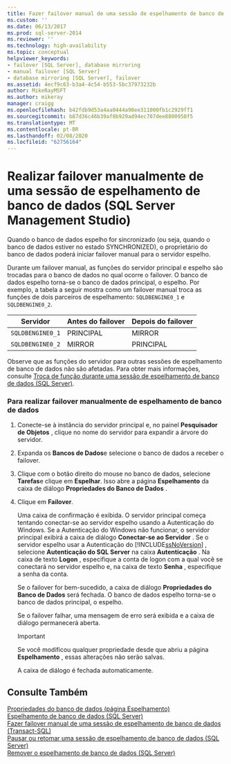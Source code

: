 ```yaml
---
title: Fazer failover manual de uma sessão de espelhamento de banco de dados (SQL Server Management Studio) | Microsoft Docs
ms.custom: ''
ms.date: 06/13/2017
ms.prod: sql-server-2014
ms.reviewer: ''
ms.technology: high-availability
ms.topic: conceptual
helpviewer_keywords:
- failover [SQL Server], database mirroring
- manual failover [SQL Server]
- database mirroring [SQL Server], failover
ms.assetid: 4ecf9c63-b3a4-4c54-b553-5bc37973232b
author: MikeRayMSFT
ms.author: mikeray
manager: craigg
ms.openlocfilehash: b42fdb9d53a4aa0444a98ee311000fb1c2929ff1
ms.sourcegitcommit: b87d36c46b39af8b929ad94ec707dee8800950f5
ms.translationtype: MT
ms.contentlocale: pt-BR
ms.lasthandoff: 02/08/2020
ms.locfileid: "62756164"
---
```

# <a name="manually-fail-over-a-database-mirroring-session-sql-server-management-studio"></a>Realizar failover manualmente de uma sessão de espelhamento de banco de dados (SQL Server Management Studio)
  Quando o banco de dados espelho for sincronizado (ou seja, quando o banco de dados estiver no estado SYNCHRONIZED), o proprietário do banco de dados poderá iniciar failover manual para o servidor espelho.  
  
 Durante um failover manual, as funções do servidor principal e espelho são trocadas para o banco de dados no qual ocorre o failover. O banco de dados espelho torna-se o banco de dados principal, o espelho. Por exemplo, a tabela a seguir mostra como um failover manual troca as funções de dois parceiros de espelhamento: `SQLDBENGINE0_1` e `SQLDBENGINE0_2`.  
  
|Servidor|Antes do failover|Depois do failover|  
|------------|---------------------|--------------------|  
|`SQLDBENGINE0_1`|PRINCIPAL|MIRROR|  
|`SQLDBENGINE0_2`|MIRROR|PRINCIPAL|  
  
 Observe que as funções do servidor para outras sessões de espelhamento de banco de dados não são afetadas. Para obter mais informações, consulte [Troca de função durante uma sessão de espelhamento de banco de dados &#40;SQL Server&#41;](role-switching-during-a-database-mirroring-session-sql-server.md).  
  
### <a name="to-manually-fail-over-database-mirroring"></a>Para realizar failover manualmente de espelhamento de banco de dados  
  
1.  Conecte-se à instância do servidor principal e, no painel **Pesquisador de Objetos** , clique no nome do servidor para expandir a árvore do servidor.  
  
2.  Expanda os **Bancos de Dados**e selecione o banco de dados a receber o failover.  
  
3.  Clique com o botão direito do mouse no banco de dados, selecione **Tarefas**e clique em **Espelhar**. Isso abre a página **Espelhamento** da caixa de diálogo **Propriedades do Banco de Dados** .  
  
4.  Clique em **Failover**.  
  
     Uma caixa de confirmação é exibida.  O servidor principal começa tentando conectar-se ao servidor espelho usando a Autenticação do Windows. Se a Autenticação do Windows não funcionar, o servidor principal exibirá a caixa de diálogo **Conectar-se ao Servidor** . Se o servidor espelho usar a Autenticação do [!INCLUDE[ssNoVersion](../../includes/ssnoversion-md.md)] , selecione **Autenticação do SQL Server** na caixa **Autenticação** . Na caixa de texto **Logon** , especifique a conta de logon com a qual você se conectará no servidor espelho e, na caixa de texto **Senha** , especifique a senha da conta.  
  
     Se o failover for bem-sucedido, a caixa de diálogo **Propriedades do Banco de Dados** será fechada. O banco de dados espelho torna-se o banco de dados principal, o espelho.  
  
     Se o failover falhar, uma mensagem de erro será exibida e a caixa de diálogo permanecerá aberta.  
  
    > [!IMPORTANT]  
    >  Se você modificou qualquer propriedade desde que abriu a página **Espelhamento** , essas alterações não serão salvas.  
  
     A caixa de diálogo é fechada automaticamente.  
  
## <a name="see-also"></a>Consulte Também  
 [Propriedades do banco de dados &#40;página Espelhamento&#41;](../../relational-databases/databases/database-properties-mirroring-page.md)   
 [Espelhamento de banco de dados &#40;SQL Server&#41;](database-mirroring-sql-server.md)   
 [Fazer failover manual de uma sessão de espelhamento de banco de dados &#40;Transact-SQL&#41;](manually-fail-over-a-database-mirroring-session-transact-sql.md)   
 [Pausar ou retomar uma sessão de espelhamento de banco de dados &#40;SQL Server&#41;](pause-or-resume-a-database-mirroring-session-sql-server.md)   
 [Remover o espelhamento de banco de dados &#40;SQL Server&#41;](remove-database-mirroring-sql-server.md)  
  
  

